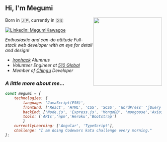 ## Hi, I'm Megumi 
<img align='right' src="https://media.giphy.com/media/PrhFiPMUxgPZZtpnk6/giphy.gif" width="220">

Born in :jp:, currently in :de:

[![Linkedin: MegumiKawagoe](https://img.shields.io/badge/-MegumiKawagoe-blue?style=flat-square&logo=linkedin&labelColor=blue&link=https://www.linkedin.com/in/megumi-kawagoe-88j)](https://www.linkedin.com/in/megumi-kawagoe-88j/)


<div>
	<p><em>Enthusiastic and can-do attitude Full-stack web developer with an eye for detail and design!</p>
	<ul>
		<li><a href="https://www.ironhack.com/en">Ironhack</a> Alumnus</li>
		<li>Volunteer Engineer at <a href="https://www.510.global/">510 Global</a></li>
		<li>Member of <a href="https://chingu.io/">Chingu</a> Developer</li>
	</ul>

</div>


### A little more about me...

```javascript
const megumi = {
	technologies: {
		language: 'JavaScript(ES6)',
		frontEnd: ['React', 'HTML', 'CSS', 'SCSS', 'WordPress' 'jQuery',],
		backEnd: ['Node.js', 'Express.js', 'MongoDB', 'mongoose','Axios'],
		tools: ['APIs','npm','Heroku','Bootstrap']
		}
	currentlyLearning: ['Angular', 'TypeScript'],
	challenge: "I am doing Codewars kata challenge every morning."
};
```
<!-- <a href="#"><img src="https://github-readme-stats.vercel.app/api?username=Megumikawa&show_icons=true&count_private=true&theme=radical" width="350"></a> -->




  

